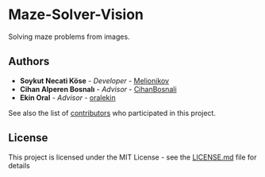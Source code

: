 # Maze-Solver-Vision
Solving maze problems from images.

## Authors

* **Soykut Necati Köse** - *Developer* - [Melionikov](https://github.com/https://github.com/Melionikov)
* **Cihan Alperen Bosnalı** - *Advisor* - [CihanBosnali](https://github.com/CihanBosnali)
* **Ekin Oral** - *Advisor* - [oralekin](https://github.com/https://github.com/https://github.com/oralekin)

See also the list of [contributors](https://github.com/your/project/contributors) who participated in this project.

## License

This project is licensed under the MIT License - see the [LICENSE.md](LICENSE.md) file for details

